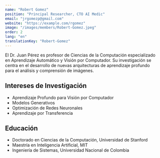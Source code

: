 ```yaml
---
name: "Robert Gomez"
position: "Principal Researcher, CTO AI Medic"
email: "jrgomezp@gmail.com"
website: "https://example.com/rgomez"
image: "/images/members/Robert-Gomez.jpeg"
order: 2
lang: "en"
translationKey: "Robert-Gomez"
---
```


El Dr. Juan Pérez es profesor de Ciencias de la Computación especializado en Aprendizaje Automático y Visión por Computador. Su investigación se centra en el desarrollo de nuevas arquitecturas de aprendizaje profundo para el análisis y comprensión de imágenes.

## Intereses de Investigación
- Aprendizaje Profundo para Visión por Computador
- Modelos Generativos
- Optimización de Redes Neuronales
- Aprendizaje por Transferencia

## Educación
- Doctorado en Ciencias de la Computación, Universidad de Stanford
- Maestría en Inteligencia Artificial, MIT
- Ingeniería de Sistemas, Universidad Nacional de Colombia
